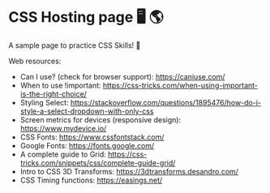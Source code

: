 # CSS Hosting page 🖥 🌎

A sample page to practice CSS Skills! 🎨


Web resources: 

- Can I use? (check for browser support): https://caniuse.com/
- When to use !important: https://css-tricks.com/when-using-important-is-the-right-choice/
- Styling Select: https://stackoverflow.com/questions/1895476/how-do-i-style-a-select-dropdown-with-only-css
- Screen metrics for devices (responsive design): https://www.mydevice.io/
- CSS Fonts: https://www.cssfontstack.com/
- Google Fonts: https://fonts.google.com/
- A complete guide to Grid: https://css-tricks.com/snippets/css/complete-guide-grid/
- Intro to CSS 3D Transforms: https://3dtransforms.desandro.com/
- CSS Timing functions: https://easings.net/

